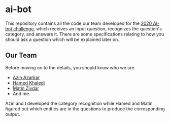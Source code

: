 # ai-bot
This repository contains all the code our team developed for the [2020
AI-bot challenge](ai-bot.ir), which receives an input question, recognizes the
question's category, and answers it. There are some specifications relating to 
how you should ask a question which will be explained later on.

## Our Team
Before moving on to the details, you should know who we are.
- [Azin Azarkar](https://github.com/azinazarkar)
- [Hamed Khaledi](https://github.com/hamedkhaledi)
- [Matin Zivdar](https://github.com/zivdar001matin)
- And me.

Azin and I developed the category recognition while Hamed and Matin figured out 
which entities are in the questions to produce the corresponding output.
